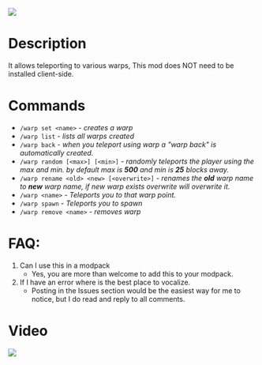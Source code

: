 ![](https://cdn-raw.modrinth.com/data/ewLFY6nv/images/3350be212023e1dffd5b6e1462010514769062c3.jpg)
# Description
It allows teleporting to various warps, This mod does NOT need to be installed client-side.

# Commands
- `/warp set <name>` - *creates a warp*
- `/warp list` - *lists all warps created*
- `/warp back` - *when you teleport using warp a "warp back" is automatically created.*
- `/warp random [<max>] [<min>]` - *randomly teleports the player using the max and min.  by default max is **500** and min is **25** blocks away.*
- `/warp rename <old> <new> [<overwrite>]` - *renames the **old** warp name to **new**  warp name, if new warp exists overwrite will overwrite it.*
- `/warp <name>` - *Teleports you to that warp point.*
- `/warp spawn` - *Teleports you to spawn*
- `/warp remove <name>` - *removes warp* 

# FAQ:
1. Can I use this in a modpack
    - Yes, you are more than welcome to add this to your modpack.
1. If I have an error where is the best place to vocalize.
    - Posting in the Issues section would be the easiest way for me to notice, but I do read and reply to all comments. 

# Video
[![](https://img.youtube.com/vi/gn-y_GQPY54/hqdefault.jpg)](https://youtu.be/gn-y_GQPY54)
